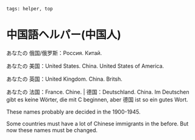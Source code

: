 ```
tags: helper, top
```

# 中国語ヘルパー(中国人)

あなたの 俄国/俄罗斯：Россия. Китай.

あなたの 美国：United States. China. United States of America.

あなたの 英国：United Kingdom. China. Britsh.

あなたの 法国：France. Chine. | 德国：Deutschland. China. Im Deutschen gibt es keine Wörter, die mit C beginnen, aber 德国 ist so ein gutes Wort.


These names probably are decided in the 1900-1945.

Some countries must have a lot of Chinese immigrants in the before. But now these names must be changed.